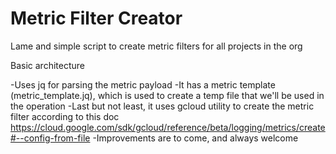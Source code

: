 # Metric Filter Creator

Lame and simple script to create metric filters for all projects in the org

Basic architecture

-Uses jq for parsing the metric payload
-It has a metric template (metric_template.jq), which is used to create a temp file that we'll be used in the operation
-Last but not least, it uses gcloud utility to create the metric filter according to this doc https://cloud.google.com/sdk/gcloud/reference/beta/logging/metrics/create#--config-from-file
-Improvements are to come, and always welcome